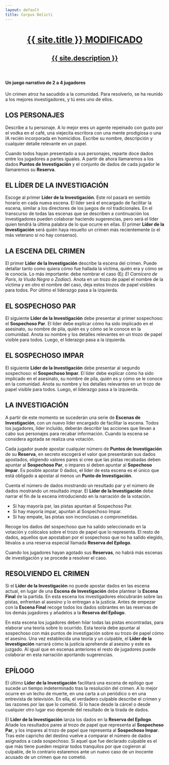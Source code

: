 ```yaml
---
layout: default
title: Corpus Delicti
---
```


<header>
    <a href="{{ '/' | relative_url }}" class="header-link">
    <span class="ribbon-outer">
        <span class="ribbon-inner">
        <h1>{{ site.title }} MODIFICADO</h1>
        <h2>{{ site.description }}</h2>
        </span>
        <span class="left-tail"></span>
        <span class="right-tail"></span>
    </span>
    </a>
</header>

#### Un juego narrativo de 2 a 4 jugadores
Un crimen atroz ha sacudido a la comunidad. Para resolverlo, se ha reunido a los mejores investigadores, y tú eres uno de ellos.

## LOS PERSONAJES
Describe a tu personaje. A lo mejor eres un agente repeinado con gusto por el vodka en el café, una viejecita escritora con una mente prodigiosa o una IA recién incorporada en homicidios. Escribe su nombre, descripción y cualquier detalle relevante en un papel.

Cuando todos hayan presentado a sus personajes, reparte doce dados entre los jugadores a partes iguales. A partir de ahora llamaremos a los dados **Puntos de Investigación** y el conjunto de dados de cada jugador le llamaremos su **Reserva**.

## EL LÍDER DE LA INVESTIGACIÓN
Escoge al primer **Líder de la Investigación**. Este rol pasará en sentido horario en cada nueva escena. El líder será el encargado de facilitar la escena, similar a los directores de los juegos de rol tradicionales. En el transcurso de todas las escenas que se describen a continuación los investigadores pueden colaborar haciendo sugerencias, pero será el líder quien tendrá la última palabra de lo que ocurre en ellas. El primer **Líder de la Investigación** será quién haya resuelto un crimen más recientemente (o el más veterano si no hay consenso).

## LA ESCENA DEL CRIMEN
El primer **Líder de la Investigación** describe la escena del crimen. Puede detallar tanto como quiera cómo fue hallada la víctima, quién era y cómo se le conocía. Lo más importante: debe nombrar el caso (Ej: *El Carnicero de París*, *la Viuda Negra* o *Zodiac*). Anota en un trozo de papel el nombre de la víctima y en otro el nombre del caso, deja estos trozos de papel visibles para todos. Por último el liderazgo pasa a la izquierda.

## EL SOSPECHOSO PAR
El siguiente **Líder de la Investigación** debe presentar al primer sospechoso: el **Sospechoso Par**. El líder debe explicar cómo ha sido implicado en el asesinato, su nombre de pila, quién es y cómo se le conoce en la comunidad. Anota su nombre y los detalles relevantes en un trozo de papel visible para todos. Luego, el liderazgo pasa a la izquierda.

## EL SOSPECHOSO IMPAR
El siguiente **Líder de la Investigación** debe presentar al segundo sospechoso: el **Sospechoso Impar**. El líder debe explicar cómo ha sido implicado en el asesinato, su nombre de pila, quién es y cómo se le conoce en la comunidad. Anota su nombre y los detalles relevantes en un trozo de papel visible para todos. Luego, el liderazgo pasa a la izquierda.

## LA INVESTIGACIÓN
A partir de este momento se sucederán una serie de **Escenas de Investigación**, con un nuevo líder encargado de facilitar la escena. Todos los jugadores, líder incluído, deberán describir las acciones que llevan a cabo sus personajes para recabar información. Cuando la escena se considera agotada se realiza una votación. 

Cada jugador puede apostar cualquier número de **Puntos de Investigación** de su **Reserva**, en secreto escogerá el valor que presentarán sus dados apostados, eligiendo valores pares si cree que las pistas recabadas deben apuntar al **Sospechoso Par**, o impares si deben apuntar al **Sopechoso Impar**. Es posible apostar 0 dados, el líder de esta escena es el único que está obligado a apostar al menos un **Punto de Investigación**. 

Cuenta el número de dados mostrando un resultado par y el número de dados mostrando un resultado impar. El **Líder de la Investigación** debe narrar el fin de la escena introduciendo en la narración  de la votación. 

* Si hay mayoría par, las pistas apuntan al Sospechoso Par.
* Si hay mayoría impar, apuntan al Sospechoso Impar.
* Si hay empate, las pistas son inconclusas o comprometidas.

Recoge los dados del sospechoso que ha salido seleccionado en la votación y colócalos sobre el trozo de papel que lo representa. El resto de dados, aquellos que apostaban por el sospechoso que no ha salido elegido, llévalos a una reserva especial llamada **Reserva del Epílogo**. 

Cuando los jugadores hayan agotado sus **Reservas**, no habrá más escenas de investigación y se procede a resolver el caso. 

## RESOLVIENDO EL CRIMEN
Si el **Líder de la Investigación** no puede apostar dados en las escena actual, en lugar de una **Escena de Investigación** debe plantear la **Escena Final** de la partida. En esta escena los investigadores elocubrarán sobre las pistas, enfrentan al asesino y lo entregan a la justicia. Antes de empezar con la **Escena Final** recoge todos los dados sobrantes en las reservas de los demás jugadores y añadelos a la **Reserva del Epílogo**. 

En esta escena los jugadores deben hilar todas las pistas encontradas, para elaborar una teoría sobre lo ocurrido. Esta teoría debe apuntar al sospechoso con más puntos de investigación sobre su trozo de papel cómo el asesino. Una vez establecida una teoría y un culpable, el **Líder de la Investigación** narrará cómo la justicia aprehende al asesino y este es juzgado. Al igual que en escenas anteriores el resto de jugadores puede colaborar en esta narración aportando sugerencias. 

## EPÍLOGO
El último **Líder de la Investigación** facilitará una escena de epílogo que sucede un tiempo indeterminado tras la resolución del crimen. A lo mejor ocurre en un lecho de muerte, en una carta a un periódico o en una entrevista de televisión. En ella, el verdadero culpable describe el crimen y las razones por las que lo cometió. Si lo hace desde la cárcel o desde cualquier otro lugar eso depende del resultado de la tirada de dados.

El **Líder de la Investigación** lanza los dados en la **Reserva del Epílogo**. Añade los resultados pares al trozo de papel que representa al **Sospechoso Par**, y los impares al trozo de papel que representa al **Sospechoso Impar**. Tras este capricho del destino vuelve a comparar el número de dados asignados a cada sospechoso. Si aquel que fue declarado culpable es el que más tiene pueden respirar todos tranquilos por que cogieron al culpable, de lo contrario estaremos ante un nuevo caso de un inocente acusado de un crimen que no cometió. 